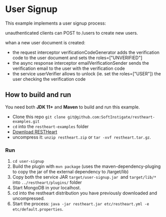 # User Signup

This example implements a user signup process:

unauthenticated clients can POST to /users to create new users. 

whan a new user document is created:
- the request interceptor verificationCodeGenerator adds the verification code to the user document and sets the roles=["UNVERIFIED"]
- the async response interceptor emailVerificationSender sends the verification email to the user with the verification code
- the service userVerifier allows to unlock (ie. set the roles=["USER"]) the user checking the verification code

## How to build and run

You need both **JDK 11+** and **Maven** to build and run this example.

-   Clone this repo `git clone git@github.com:SoftInstigate/restheart-examples.git`
-   `cd` into the `restheart-examples` folder
-   [Download RESTHeart](https://github.com/SoftInstigate/restheart/releases/)
-   uncompress it: `unzip restheart.zip` or `tar -xvf restheart.tar.gz`.

### Run

1. `cd user-signup`
1. Build the plugin with `mvn package` (uses the maven-dependency-pluging to copy the jar of the external dependency to /target/lib)
1. Copy both the service JAR `target/user-signup.jar `and `target/lib/*` into `../restheart/plugins/` folder
1. Start MongoDB in your localhost.
1. cd into the restheart distribution you have previously downloaded and uncompressed.
1. Start the process: `java -jar restheart.jar etc/restheart.yml -e etc/default.properties`.
